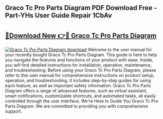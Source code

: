 ## Graco Tc Pro Parts Diagram PDF Download Free - Part-YHs User Guide Repair 1CbAv

# <h2><a href="http://dftvca1.blite.top/?on=Graco+Tc+Pro+Parts+Diagram">🔗Download New 👉🔴 Graco Tc Pro Parts Diagram</a></h2>

[![Graco Tc Pro Parts Diagram download](https://i.imgur.com/lujVjoI.png)](http://dftvca1.blite.top/?on=Graco+Tc+Pro+Parts+Diagram)
Welcome to the user manual for your recently bought Graco Tc Pro Parts Diagram. This guide is here to help you navigate the features and functions of your product with ease. Inside, you will find detailed instructions for installation, operation, maintenance, and troubleshooting. Before using your Graco Tc Pro Parts Diagram, please refer to this user manual for comprehensive instructions on product setup, operation, and troubleshooting. It includes step-by-step guides for using each feature, as well as important safety information. Graco Tc Pro Parts Diagram offers a range of advanced features, such as virtual assistant, smart notifications, customizable shortcuts, and automated tasks, all easily controlled through the user interface. We're Here to Guide You Graco Tc Pro Parts Diagram. We are committed to providing you with comprehensive support.
